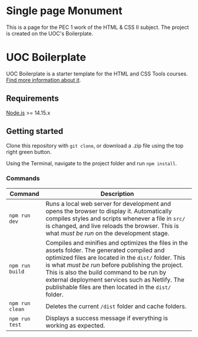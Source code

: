 # Single page Monument

This is a page for the PEC 1 work of the HTML & CSS II subject. The project is created on the UOC's Boilerplate.
# UOC Boilerplate

UOC Boilerplate is a starter template for the HTML and CSS Tools courses. [Find more information about it](https://github.com/uoc-advanced-html-css/uoc-boilerplate).

## Requirements

[Node.js](http://nodejs.org/) >= 14.15.x

## Getting started

Clone this repository with `git clone`, or download a .zip file using the top right green button.

Using the Terminal, navigate to the project folder and run `npm install`.

### Commands

| Command         | Description                                                                                                                                                                                                                                                                                                                                                         |
| --------------- | ------------------------------------------------------------------------------------------------------------------------------------------------------------------------------------------------------------------------------------------------------------------------------------------------------------------------------------------------------------------- |
| `npm run dev`   | Runs a local web server for development and opens the browser to display it. Automatically compiles styles and scripts whenever a file in `src/` is changed, and live reloads the browser. This is what _must be run_ on the development stage.                                                                                                                     |
| `npm run build` | Compiles and minifies and optimizes the files in the assets folder. The generated compiled and optimized files are located in the `dist/` folder. This is what _must be run_ before publishing the project. This is also the build command to be run by external deployment services such as Netlify. The publishable files are then located in the `dist/` folder. |
| `npm run clean` | Deletes the current `/dist` folder and cache folders.                                                                                                                                                                                                                                                                                                               |
| `npm run test`  | Displays a success message if everything is working as expected.                                                                                                                                                                                                                                     